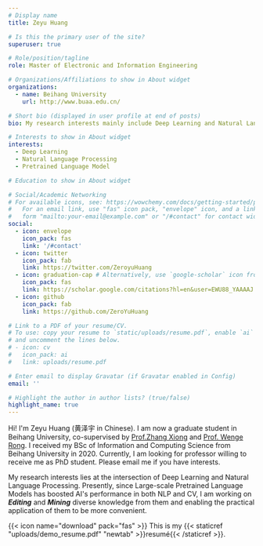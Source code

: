 ```yaml
---
# Display name
title: Zeyu Huang

# Is this the primary user of the site?
superuser: true

# Role/position/tagline
role: Master of Electronic and Information Engineering

# Organizations/Affiliations to show in About widget
organizations:
  - name: Beihang University
    url: http://www.buaa.edu.cn/

# Short bio (displayed in user profile at end of posts)
bio: My research interests mainly include Deep Learning and Natural Language Processing.

# Interests to show in About widget
interests:
  - Deep Learning
  - Natural Language Processing
  - Pretrained Language Model

# Education to show in About widget

# Social/Academic Networking
# For available icons, see: https://wowchemy.com/docs/getting-started/page-builder/#icons
#   For an email link, use "fas" icon pack, "envelope" icon, and a link in the
#   form "mailto:your-email@example.com" or "/#contact" for contact widget.
social:
  - icon: envelope
    icon_pack: fas
    link: '/#contact'
  - icon: twitter
    icon_pack: fab
    link: https://twitter.com/ZeroyuHuang
  - icon: graduation-cap # Alternatively, use `google-scholar` icon from `ai` icon pack
    icon_pack: fas
    link: https://scholar.google.com/citations?hl=en&user=EWU88_YAAAAJ
  - icon: github
    icon_pack: fab
    link: https://github.com/ZeroYuHuang

# Link to a PDF of your resume/CV.
# To use: copy your resume to `static/uploads/resume.pdf`, enable `ai` icons in `params.toml`,
# and uncomment the lines below.
# - icon: cv
#   icon_pack: ai
#   link: uploads/resume.pdf

# Enter email to display Gravatar (if Gravatar enabled in Config)
email: ''

# Highlight the author in author lists? (true/false)
highlight_name: true
---
```


Hi! I'm Zeyu Huang (黄泽宇 in Chinese). I am now a graduate student in Beihang University, co-supervised by [Prof.Zhang Xiong](http://scse.buaa.edu.cn/info/1078/2637.htm) and [Prof. Wenge Rong](https://wgrong.github.io/). I received my BSc of Information and Computing Science from Beihang University in 2020. Currently, I am looking for professor willing to receive me as PhD student.  Please email me if you have interests.

My research interests lies at the intersection of Deep Learning and Natural Language Processing.  Presently, since Large-scale Pretrained Language Models has boosted AI's performance in both NLP and CV, I am working on ***Editing***  and ***Mining***  diverse knowledge from them and enabling the practical application of them to be more convenient.

{{< icon name="download" pack="fas" >}} This is my {{< staticref "uploads/demo_resume.pdf" "newtab" >}}resumé{{< /staticref >}}.
